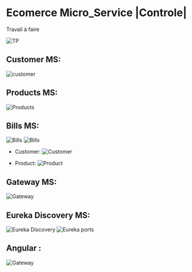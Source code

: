# Ecomerce Micro_Service |Controle|

Travail à faire

![TP](https://github.com/YouDrr/Ecomerce_MS-/blob/main/ScreenShots/trv.png)

## Customer MS:
![customer](https://github.com/YouDrr/Ecomerce_MS-/blob/main/ScreenShots/customer.png)

## Products MS:
![Products ](https://github.com/YouDrr/Ecomerce_MS-/blob/main/ScreenShots/products.png)

## Bills MS:
![Bills ](https://github.com/YouDrr/Ecomerce_MS-/blob/main/ScreenShots/bill1.png)
![Bills ](https://github.com/YouDrr/Ecomerce_MS-/blob/main/ScreenShots/bill2.png)

- Customer:
![Customer](https://github.com/YouDrr/Ecomerce_MS-/blob/main/ScreenShots/bcus.png)

- Product:
![Product](https://github.com/YouDrr/Ecomerce_MS-/blob/main/ScreenShots/bprod.png)

## Gateway MS:
![Gateway](https://github.com/YouDrr/Ecomerce_MS-/blob/main/ScreenShots/gateway.png)

## Eureka Discovery MS:
![Eureka Discovery](https://github.com/YouDrr/Ecomerce_MS-/blob/main/ScreenShots/eurika.png)
![Eureka ports](https://github.com/YouDrr/Ecomerce_MS-/blob/main/ScreenShots/euriports.png)

## Angular :
![Gateway](https://github.com/YouDrr/Ecomerce_MS-/blob/main/ScreenShots/Angular.png)








